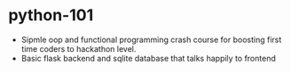 # python-101
* Sipmle oop and functional programming crash course for boosting first time coders to hackathon level.
* Basic flask backend and sqlite database that talks happily to frontend